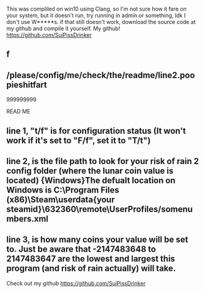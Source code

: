 This was compliled on win10 using Clang, so I'm not sure how it fare on your system, but it doesn't run, try running in admin or something, Idk I don't use W*****s.
if that still doesn't work, download the source code at my github and compile it yourself.
My github! https://github.com/SuiPissDrinker

f
----
/please/config/me/check/the/readme/line2.poopieshitfart
----
999999999


READ ME

line 1, "t/f" is for configuration status (It won't work if it's set to "F/f", set it to "T/t")
-----
line 2, is the file path to look for your risk of rain 2 config folder (where the lunar coin value is located)
{Windows}The defualt location on Windows is  C:\Program Files (x86)\Steam\userdata\{your steamid}\632360\remote\UserProfiles/somenumbers.xml
-----
line 3, is how many coins your value will be set to. Just be aware that -2147483648 to 2147483647 are the lowest and largest this program (and risk of rain actually) will take. 
-----
Check out my github https://github.com/SuiPissDrinker

